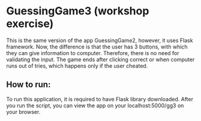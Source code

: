 # GuessingGame3 (workshop exercise)

This is the same version of the app GuessingGame2, however, it uses Flask framework. Now, the difference is that the
user has 3 buttons, with which they can give information to computer. Therefore, there is no need for validating the
input. The game ends after clicking correct or when computer runs out of tries, which happens only if the user cheated.

## How to run:
To run this application, it is required to have Flask library downloaded.
After you run the script, you can view the app on your localhost:5000/gg3 on your browser.
